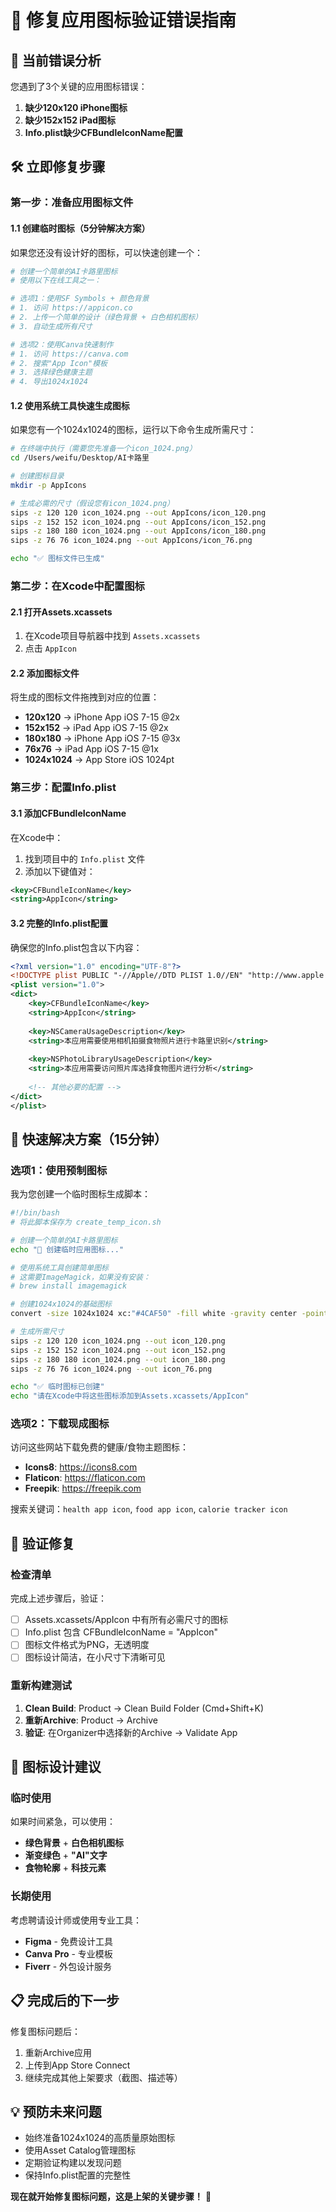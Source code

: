 # 🔧 修复应用图标验证错误指南

## 🚨 当前错误分析

您遇到了3个关键的应用图标错误：

1. **缺少120x120 iPhone图标**
2. **缺少152x152 iPad图标**
3. **Info.plist缺少CFBundleIconName配置**

## 🛠 立即修复步骤

### 第一步：准备应用图标文件

#### 1.1 创建临时图标（5分钟解决方案）
如果您还没有设计好的图标，可以快速创建一个：

```bash
# 创建一个简单的AI卡路里图标
# 使用以下在线工具之一：

# 选项1：使用SF Symbols + 颜色背景
# 1. 访问 https://appicon.co
# 2. 上传一个简单的设计（绿色背景 + 白色相机图标）
# 3. 自动生成所有尺寸

# 选项2：使用Canva快速制作
# 1. 访问 https://canva.com
# 2. 搜索"App Icon"模板
# 3. 选择绿色健康主题
# 4. 导出1024x1024
```

#### 1.2 使用系统工具快速生成图标

如果您有一个1024x1024的图标，运行以下命令生成所需尺寸：

```bash
# 在终端中执行（需要您先准备一个icon_1024.png）
cd /Users/weifu/Desktop/AI卡路里

# 创建图标目录
mkdir -p AppIcons

# 生成必需的尺寸（假设您有icon_1024.png）
sips -z 120 120 icon_1024.png --out AppIcons/icon_120.png
sips -z 152 152 icon_1024.png --out AppIcons/icon_152.png
sips -z 180 180 icon_1024.png --out AppIcons/icon_180.png
sips -z 76 76 icon_1024.png --out AppIcons/icon_76.png

echo "✅ 图标文件已生成"
```

### 第二步：在Xcode中配置图标

#### 2.1 打开Assets.xcassets
1. 在Xcode项目导航器中找到 `Assets.xcassets`
2. 点击 `AppIcon`

#### 2.2 添加图标文件
将生成的图标文件拖拽到对应的位置：
- **120x120** → iPhone App iOS 7-15 @2x
- **152x152** → iPad App iOS 7-15 @2x  
- **180x180** → iPhone App iOS 7-15 @3x
- **76x76** → iPad App iOS 7-15 @1x
- **1024x1024** → App Store iOS 1024pt

### 第三步：配置Info.plist

#### 3.1 添加CFBundleIconName
在Xcode中：
1. 找到项目中的 `Info.plist` 文件
2. 添加以下键值对：

```xml
<key>CFBundleIconName</key>
<string>AppIcon</string>
```

#### 3.2 完整的Info.plist配置
确保您的Info.plist包含以下内容：

```xml
<?xml version="1.0" encoding="UTF-8"?>
<!DOCTYPE plist PUBLIC "-//Apple//DTD PLIST 1.0//EN" "http://www.apple.com/DTDs/PropertyList-1.0.dtd">
<plist version="1.0">
<dict>
    <key>CFBundleIconName</key>
    <string>AppIcon</string>
    
    <key>NSCameraUsageDescription</key>
    <string>本应用需要使用相机拍摄食物照片进行卡路里识别</string>
    
    <key>NSPhotoLibraryUsageDescription</key>
    <string>本应用需要访问照片库选择食物图片进行分析</string>
    
    <!-- 其他必要的配置 -->
</dict>
</plist>
```

## 🚀 快速解决方案（15分钟）

### 选项1：使用预制图标
我为您创建一个临时图标生成脚本：

```bash
#!/bin/bash
# 将此脚本保存为 create_temp_icon.sh

# 创建一个简单的AI卡路里图标
echo "🎨 创建临时应用图标..."

# 使用系统工具创建简单图标
# 这需要ImageMagick，如果没有安装：
# brew install imagemagick

# 创建1024x1024的基础图标
convert -size 1024x1024 xc:"#4CAF50" -fill white -gravity center -pointsize 200 -annotate +0+0 "AI\n📸" icon_1024.png

# 生成所需尺寸
sips -z 120 120 icon_1024.png --out icon_120.png
sips -z 152 152 icon_1024.png --out icon_152.png
sips -z 180 180 icon_1024.png --out icon_180.png
sips -z 76 76 icon_1024.png --out icon_76.png

echo "✅ 临时图标已创建"
echo "请在Xcode中将这些图标添加到Assets.xcassets/AppIcon"
```

### 选项2：下载现成图标
访问这些网站下载免费的健康/食物主题图标：
- **Icons8**: https://icons8.com
- **Flaticon**: https://flaticon.com  
- **Freepik**: https://freepik.com

搜索关键词：`health app icon`, `food app icon`, `calorie tracker icon`

## 📱 验证修复

### 检查清单
完成上述步骤后，验证：

- [ ] Assets.xcassets/AppIcon 中有所有必需尺寸的图标
- [ ] Info.plist 包含 CFBundleIconName = "AppIcon"
- [ ] 图标文件格式为PNG，无透明度
- [ ] 图标设计简洁，在小尺寸下清晰可见

### 重新构建测试
1. **Clean Build**: Product → Clean Build Folder (Cmd+Shift+K)
2. **重新Archive**: Product → Archive
3. **验证**: 在Organizer中选择新的Archive → Validate App

## 🎨 图标设计建议

### 临时使用
如果时间紧急，可以使用：
- **绿色背景** + **白色相机图标**
- **渐变绿色** + **"AI"文字**
- **食物轮廓** + **科技元素**

### 长期使用
考虑聘请设计师或使用专业工具：
- **Figma** - 免费设计工具
- **Canva Pro** - 专业模板
- **Fiverr** - 外包设计服务

## 📋 完成后的下一步

修复图标问题后：
1. 重新Archive应用
2. 上传到App Store Connect
3. 继续完成其他上架要求（截图、描述等）

## 💡 预防未来问题

- 始终准备1024x1024的高质量原始图标
- 使用Asset Catalog管理图标
- 定期验证构建以发现问题
- 保持Info.plist配置的完整性

**现在就开始修复图标问题，这是上架的关键步骤！** 🎯